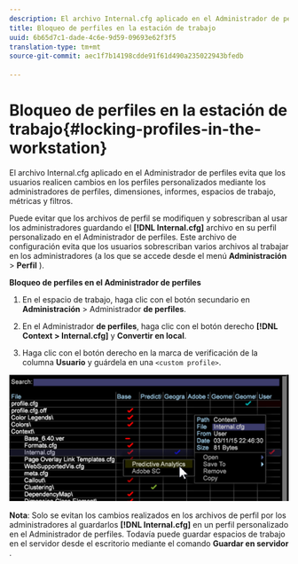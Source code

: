 ```yaml
---
description: El archivo Internal.cfg aplicado en el Administrador de perfiles evita que los usuarios realicen cambios en los perfiles personalizados mediante los administradores de perfiles, dimensiones, informes, espacios de trabajo, métricas y filtros.
title: Bloqueo de perfiles en la estación de trabajo
uuid: 6b65d7c1-dade-4c6e-9d59-09693e62f3f5
translation-type: tm+mt
source-git-commit: aec1f7b14198cdde91f61d490a235022943bfedb

---
```



# Bloqueo de perfiles en la estación de trabajo{#locking-profiles-in-the-workstation}

El archivo Internal.cfg aplicado en el Administrador de perfiles evita que los usuarios realicen cambios en los perfiles personalizados mediante los administradores de perfiles, dimensiones, informes, espacios de trabajo, métricas y filtros.

Puede evitar que los archivos de perfil se modifiquen y sobrescriban al usar los administradores guardando el **[!DNL Internal.cfg]** archivo en su perfil personalizado en el Administrador de perfiles. Este archivo de configuración evita que los usuarios sobrescriban varios archivos al trabajar en los administradores (a los que se accede desde el menú **Administración** > **Perfil** ).

**Bloqueo de perfiles en el Administrador de perfiles**

1. En el espacio de trabajo, haga clic con el botón secundario en **Administración** > Administrador **de perfiles**.

1. En el Administrador **de perfiles**, haga clic con el botón derecho **[!DNL Context > Internal.cfg]** y **Convertir en local**.

1. Haga clic con el botón derecho en la marca de verificación de la columna **Usuario** y guárdela en una `<custom profile>`.

![](assets/dwb_lock_profiles.png)

**Nota**: Solo se evitan los cambios realizados en los archivos de perfil por los administradores al guardarlos **[!DNL Internal.cfg]** en un perfil personalizado en el Administrador de perfiles. Todavía puede guardar espacios de trabajo en el servidor desde el escritorio mediante el comando **Guardar en servidor** .

